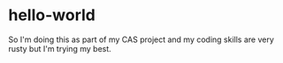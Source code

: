 # hello-world

So I'm doing this as part of my CAS project and my coding skills are very rusty but I'm trying my best.
